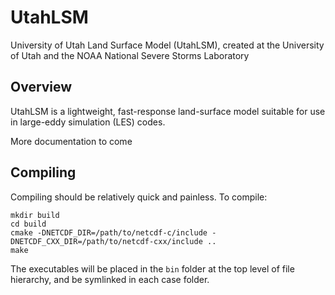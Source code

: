 # UtahLSM
University of Utah Land Surface Model (UtahLSM), created at the University of Utah and the NOAA National Severe Storms Laboratory

## Overview
UtahLSM is a lightweight, fast-response land-surface model suitable for use in large-eddy simulation (LES) codes.

More documentation to come

## Compiling

Compiling should be relatively quick and painless. To compile:

````
mkdir build
cd build
cmake -DNETCDF_DIR=/path/to/netcdf-c/include -DNETCDF_CXX_DIR=/path/to/netcdf-cxx/include ..
make
````
The executables will be placed in the `bin` folder at the top level of file hierarchy, and be symlinked in each case folder.
